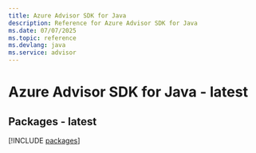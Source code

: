 ```yaml
---
title: Azure Advisor SDK for Java
description: Reference for Azure Advisor SDK for Java
ms.date: 07/07/2025
ms.topic: reference
ms.devlang: java
ms.service: advisor
---
```

# Azure Advisor SDK for Java - latest
## Packages - latest
[!INCLUDE [packages](advisor-index.md)]